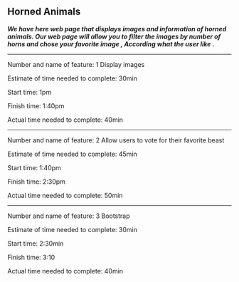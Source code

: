  ## Horned Animals
 
 ***We have here web page that displays images and information of horned animals. Our web page  will allow you to filter the images by number of horns and chose your favorite image , According what the user like .***

<hr>

Number and name of feature: 1  Display images 

Estimate of time needed to complete: 30min 

Start time: 1pm

Finish time: 1:40pm

Actual time needed to complete: 40min

<hr>

Number and name of feature: 2 Allow users to vote for their favorite beast

Estimate of time needed to complete: 45min

Start time: 1:40pm

Finish time: 2:30pm

Actual time needed to complete: 50min

<hr>

Number and name of feature: 3 Bootstrap

Estimate of time needed to complete: 30min

Start time: 2:30min

Finish time: 3:10

Actual time needed to complete: 40min

